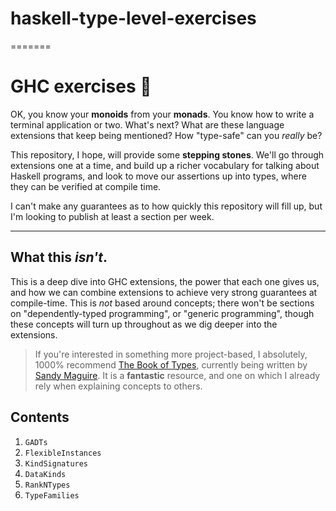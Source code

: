 # haskell-type-level-exercises
=======
# GHC exercises 🚀

OK, you know your **monoids** from your **monads**. You know how to write a
terminal application or two. What's next? What are these language extensions
that keep being mentioned? How "type-safe" can you _really_ be?

This repository, I hope, will provide some **stepping stones**. We'll go
through extensions one at a time, and build up a richer vocabulary for talking
about Haskell programs, and look to move our assertions up into types, where
they can be verified at compile time.

I can't make any guarantees as to how quickly this repository will fill up, but
I'm looking to publish at least a section per week.

---

## What this _isn't_.

This is a deep dive into GHC extensions, the power that each one gives us, and
how we can combine extensions to achieve very strong guarantees at
compile-time. This is _not_ based around concepts; there won't be sections on
"dependently-typed programming", or "generic programming", though these
concepts will turn up throughout as we dig deeper into the extensions.

> If you're interested in something more project-based, I absolutely, 1000%
> recommend [The Book of Types](https://www.patreon.com/isovector), currently
> being written by [Sandy Maguire](https://github.com/isovector). It is a
> **fantastic** resource, and one on which I already rely when explaining
> concepts to others.

## Contents

1. `GADTs`
2. `FlexibleInstances`
3. `KindSignatures`
4. `DataKinds`
5. `RankNTypes`
6. `TypeFamilies`
